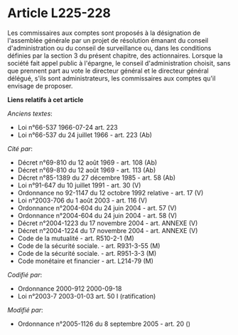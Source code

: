 # Article L225-228

Les commissaires aux comptes sont proposés à la désignation de l'assemblée générale par un projet de résolution émanant du
conseil d'administration ou du conseil de surveillance ou, dans les conditions définies par la section 3 du présent chapitre,
des actionnaires. Lorsque la société fait appel public à l'épargne, le conseil d'administration choisit, sans que prennent
part au vote le directeur général et le directeur général délégué, s'ils sont administrateurs, les commissaires aux comptes
qu'il envisage de proposer.

**Liens relatifs à cet article**

_Anciens textes_:

  - Loi n°66-537 1966-07-24 art. 223
  - Loi n°66-537 du 24 juillet 1966 - art. 223 (Ab)

_Cité par_:

  - Décret n°69-810 du 12 août 1969 - art. 108 (Ab)
  - Décret n°69-810 du 12 août 1969 - art. 113 (Ab)
  - Décret n°85-1389 du 27 décembre 1985 - art. 58 (Ab)
  - Loi n°91-647 du 10 juillet 1991 - art. 30 (V)
  - Ordonnance no 92-1147 du 12 octobre 1992 relative  - art. 17 (V)
  - Loi n°2003-706 du 1 août 2003 - art. 116 (V)
  - Ordonnance n°2004-604 du 24 juin 2004 - art. 57 (V)
  - Ordonnance n°2004-604 du 24 juin 2004 - art. 58 (V)
  - Décret n°2004-1223 du 17 novembre 2004 - art. ANNEXE (V)
  - Décret n°2004-1224 du 17 novembre 2004 - art. ANNEXE (V)
  - Code de la mutualité - art. R510-2-1 (M)
  - Code de la sécurité sociale. - art. R931-3-55 (M)
  - Code de la sécurité sociale. - art. R951-3-3 (M)
  - Code monétaire et financier - art. L214-79 (M)

_Codifié par_:

  - Ordonnance 2000-912 2000-09-18
  - Loi n°2003-7 2003-01-03 art. 50 I (ratification)

_Modifié par_:

  - Ordonnance n°2005-1126 du 8 septembre 2005 - art. 20 ()
